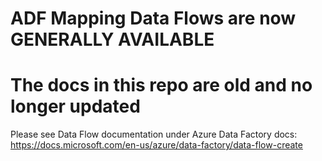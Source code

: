 # ADF Mapping Data Flows are now GENERALLY AVAILABLE
# The docs in this repo are old and no longer updated

Please see Data Flow documentation under Azure Data Factory docs: https://docs.microsoft.com/en-us/azure/data-factory/data-flow-create 
